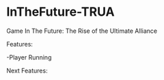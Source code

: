 # InTheFuture-TRUA
Game In The Future: The Rise of the Ultimate Alliance

Features:

-Player Running


Next Features:
